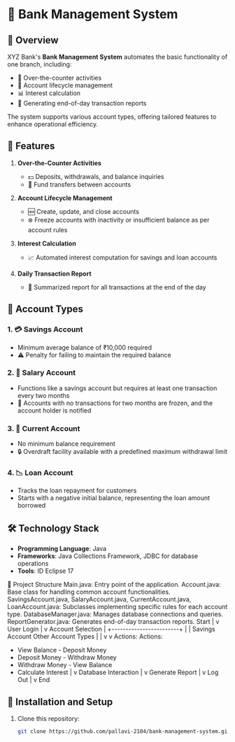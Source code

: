 # 🌟 Bank Management System  

## 🏦 Overview  
XYZ Bank's **Bank Management System** automates the basic functionality of one branch, including:  
- 🧾 Over-the-counter activities  
- 📂 Account lifecycle management  
- 📊 Interest calculation  
- 📜 Generating end-of-day transaction reports  

The system supports various account types, offering tailored features to enhance operational efficiency.  

## 🚀 Features  
1. **Over-the-Counter Activities**  
   - 💵 Deposits, withdrawals, and balance inquiries  
   - 🔄 Fund transfers between accounts  

2. **Account Lifecycle Management**  
   - 🆕 Create, update, and close accounts  
   - ❄️ Freeze accounts with inactivity or insufficient balance as per account rules  

3. **Interest Calculation**  
   - 📈 Automated interest computation for savings and loan accounts  

4. **Daily Transaction Report**  
   - 📑 Summarized report for all transactions at the end of the day  

## 📂 Account Types  

### 1. **💳 Savings Account**  
   - Minimum average balance of ₹10,000 required  
   - ⚠️ Penalty for failing to maintain the required balance  

### 2. **💼 Salary Account**  
   - Functions like a savings account but requires at least one transaction every two months  
   - 🛑 Accounts with no transactions for two months are frozen, and the account holder is notified  

### 3. **🏢 Current Account**  
   - No minimum balance requirement  
   - 🔒 Overdraft facility available with a predefined maximum withdrawal limit  

### 4. **📉 Loan Account**  
   - Tracks the loan repayment for customers  
   - Starts with a negative initial balance, representing the loan amount borrowed  

## 🛠️ Technology Stack  
- **Programming Language**: Java  
- **Frameworks**: Java Collections Framework, JDBC for database operations  
- **Tools**: ID Eclipse 17

🧩 Project Structure
Main.java: Entry point of the application.
Account.java: Base class for handling common account functionalities.
SavingsAccount.java, SalaryAccount.java, CurrentAccount.java, LoanAccount.java: Subclasses implementing specific rules for each account type.
DatabaseManager.java: Manages database connections and queries.
ReportGenerator.java: Generates end-of-day transaction reports.
Start
  |
  v
User Login
  |
  v
Account Selection
  |
  +------------------------+
  |                        | 
Savings Account      Other Account Types
  |                        |
  v                        v
Actions:             Actions:
- View Balance       - Deposit Money
- Deposit Money      - Withdraw Money
- Withdraw Money     - View Balance
- Calculate Interest
  |
  v
Database Interaction
  |
  v
Generate Report
  |
  v
Log Out
  |
  v
End


## 📝 Installation and Setup  
1. Clone this repository:  
   ```bash  
   git clone https://github.com/pallavi-2104/bank-management-system.git  

